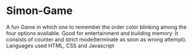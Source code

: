 # Simon-Game
A fun Game in which one to remember the order color blinking among the four options available. Good for entertainment and  building memory. It consists of counter and strict mode(terminate as soon as wrong attempt). Languages used HTML, CSS and Javascript

